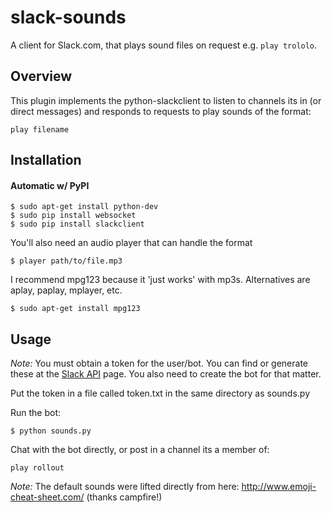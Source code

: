 slack-sounds
================
A client for Slack.com, that plays sound files on request e.g. `play trololo`.

Overview
---------
This plugin implements the python-slackclient to listen to channels its in (or direct messages) and responds to requests to play sounds of the format:

    play filename

Installation
----------

#### Automatic w/ PyPI

    $ sudo apt-get install python-dev
    $ sudo pip install websocket
    $ sudo pip install slackclient

You'll also need an audio player that can handle the format

    $ player path/to/file.mp3

I recommend mpg123 because it 'just works' with mp3s. Alternatives are aplay, paplay, mplayer, etc.

    $ sudo apt-get install mpg123

Usage
-----
_Note:_ You must obtain a token for the user/bot. You can find or generate these at the [Slack API](https://api.slack.com/web) page. You also need to create the bot for that matter.

Put the token in a file called token.txt in the same directory as sounds.py

Run the bot:

    $ python sounds.py

Chat with the bot directly, or post in a channel its a member of:

    play rollout

_Note:_ The default sounds were lifted directly from here: http://www.emoji-cheat-sheet.com/ (thanks campfire!)

